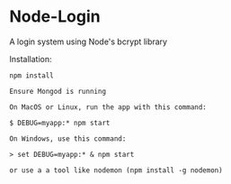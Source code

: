 # Node-Login
A login system using Node's bcrypt library

Installation:

```npm install```

```Ensure Mongod is running```

```
On MacOS or Linux, run the app with this command:

$ DEBUG=myapp:* npm start

On Windows, use this command:

> set DEBUG=myapp:* & npm start

or use a a tool like nodemon (npm install -g nodemon)
```

